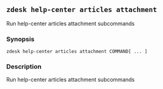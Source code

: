 ## `zdesk help-center articles attachment`

Run help-center articles attachment subcommands

### Synopsis

    zdesk help-center articles attachment COMMAND[ ... ]

### Description

Run help-center articles attachment subcommands


